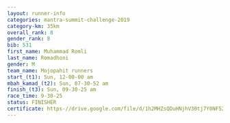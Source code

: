 ```yaml
---
layout: runner-info 
categories: mantra-summit-challenge-2019 
category-km: 35km 
overall_rank: 8
gender_rank: 8
bib: 531
first_name: Muhammad Romli
last_name: Romadhoni
gender: M
team_name: Mojopahit runners
start_(t1): Sun, 12-00-00 am
mbah_kamad_(t2): Sun, 07-30-52 am
finish_(t3): Sun, 09-30-25 am
race_time: 9-30-25
status: FINISHER
certificate: https-//drive.google.com/file/d/1h2MHZsQDuHNjhV30tj7Y0NF52MI9iaXQ/view?usp=sharing
---
```

